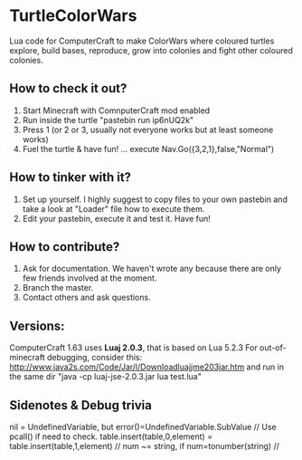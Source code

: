 TurtleColorWars
===============

Lua code for ComputerCraft to make ColorWars where coloured turtles explore, build bases, reproduce, grow into colonies and fight other coloured colonies.

How to check it out?
----------------
1. Start Minecraft with ComnputerCraft mod enabled
2. Run inside the turtle "pastebin run ip6nUQ2k"
3. Press 1 (or 2 or 3, usually not everyone works but at least someone works)
4. Fuel the turtle & have fun! ... execute Nav.Go({3,2,1},false,"Normal")

How to tinker with it?
----------------
1. Set up yourself. I highly suggest to copy files to your own pastebin and take a look at "Loader" file how to execute them.
2. Edit your pastebin, execute it and test it. Have fun!

How to contribute?
----------------
1. Ask for documentation. We haven't wrote any because there are only few friends involved at the moment.
2. Branch the master.
3. Contact others and ask questions. 


Versions:
----------------
ComputerCraft 1.63 uses **Luaj 2.0.3**, that is based on Lua 5.2.3
For out-of-minecraft debugging, consider this:
http://www.java2s.com/Code/Jar/l/Downloadluajjme203jar.htm
and run in the same dir "java -cp luaj-jse-2.0.3.jar lua test.lua"

Sidenotes & Debug trivia
----------------
nil = UndefinedVariable, but error()=UndefinedVariable.SubValue // Use pcall() if need to check.
table.insert(table,0,element) = table.insert(table,1,element) //
num ~= string, if num=tonumber(string) //


